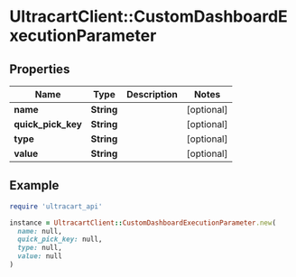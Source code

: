 # UltracartClient::CustomDashboardExecutionParameter

## Properties

| Name | Type | Description | Notes |
| ---- | ---- | ----------- | ----- |
| **name** | **String** |  | [optional] |
| **quick_pick_key** | **String** |  | [optional] |
| **type** | **String** |  | [optional] |
| **value** | **String** |  | [optional] |

## Example

```ruby
require 'ultracart_api'

instance = UltracartClient::CustomDashboardExecutionParameter.new(
  name: null,
  quick_pick_key: null,
  type: null,
  value: null
)
```

